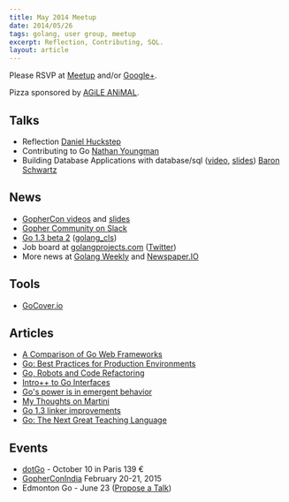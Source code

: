 ```yaml
---
title: May 2014 Meetup
date: 2014/05/26
tags: golang, user group, meetup
excerpt: Reflection, Contributing, SQL.
layout: article
---
```


Please RSVP at [Meetup](http://www.meetup.com/startupedmonton/events/180080592/) and/or [Google+](https://plus.google.com/events/cdbl6budpmph82vuer0l2dt9cok?authkey=CKXX-qvVq-nkUQ). 

Pizza sponsored by [AGiLE ANiMAL](http://agileanimal.com/).

## Talks

* Reflection [Daniel Huckstep](https://twitter.com/darkhelmetlive)
* Contributing to Go [Nathan Youngman](https://twitter.com/nathany)
* Building Database Applications with database/sql ([video](http://confreaks.com/videos/3440-gophercon2014-building-database-applications-with-database-sql), [slides](https://cdn.rawgit.com/gophercon/2014-talks/master/baron-schwartz/database-sql.pdf)) [Baron Schwartz](https://twitter.com/xaprb)

## News

* [GopherCon videos](http://confreaks.com/events/gophercon2014) and [slides](https://github.com/gophercon/2014-talks)
* [Gopher Community on Slack](http://blog.gopheracademy.com/gophers-slack-community)
* [Go 1.3 beta 2](http://tip.golang.org/doc/go1.3) ([golang_cls](https://twitter.com/golang_cls))
* Job board at [golangprojects.com](http://www.golangprojects.com/) ([Twitter](https://twitter.com/golangprojects))
* More news at [Golang Weekly](http://www.golangweekly.com/) and [Newspaper.IO](http://www.newspaper.io/golang)

## Tools

* [GoCover.io](http://gocover.io/)

## Articles

* [A Comparison of Go Web Frameworks](http://corner.squareup.com/2014/05/evaluating-go-frameworks.html)
* [Go: Best Practices for Production Environments](http://peter.bourgon.org/go-in-production/)
* [Go, Robots and Code Refactoring](http://matt.aimonetti.net/posts/2014/04/28/refactoring-go-code/)
* [Intro++ to Go Interfaces](http://blog.natefinch.com/2014/05/intro-to-go-interfaces.html)
* [Go's power is in emergent behavior](http://www.onebigfluke.com/2014/04/gos-power-is-in-emergent-behavior.html)
* [My Thoughts on Martini](http://codegangsta.io/blog/2014/05/19/my-thoughts-on-martini/)
* [Go 1.3 linker improvements](http://dave.cheney.net/2014/05/22/go-1-3-linker-improvements)
* [Go: The Next Great Teaching Language](http://daviddd.net/blog/2014/05/10/number-golang-the-next-great-teaching-language/)

## Events

* [dotGo](http://www.dotgo.eu/) - October 10 in Paris 139 &euro;
* [GopherConIndia](http://lanyrd.com/2015/gopherconindia/) February 20-21, 2015
* Edmonton Go - June 23 ([Propose a Talk](https://github.com/edmontongo/presentations/issues/7))
